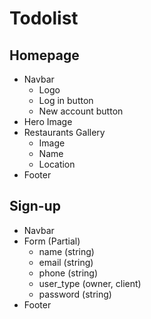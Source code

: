 # Todolist

## Homepage
* Navbar
  * Logo
  * Log in button
  * New account button
* Hero Image
* Restaurants Gallery
  * Image
  * Name
  * Location
* Footer

## Sign-up
* Navbar
* Form (Partial)
  * name (string)
  * email (string)
  * phone (string)
  * user_type (owner, client)
  * password (string)
* Footer
